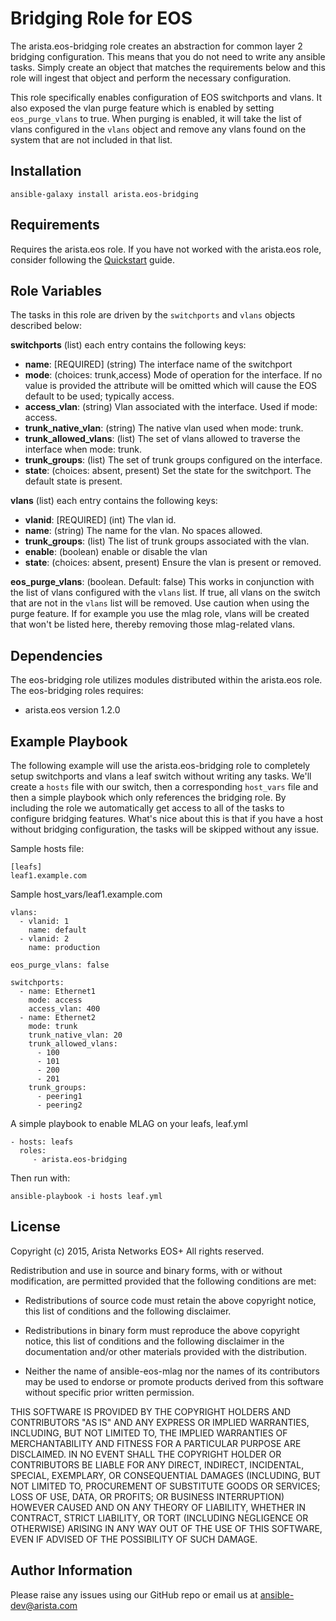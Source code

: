 Bridging Role for EOS
=====================

The arista.eos-bridging role creates an abstraction for common layer 2 bridging configuration.
This means that you do not need to write any ansible tasks. Simply create
an object that matches the requirements below and this role will ingest that
object and perform the necessary configuration.

This role specifically enables configuration of EOS switchports and vlans. It
also exposed the vlan purge feature which is enabled by setting ``eos_purge_vlans`` to true.  When purging is enabled, it will take the list of vlans configured in
the ``vlans`` object and remove any vlans found on the system that are not included
in that list.


Installation
------------

```
ansible-galaxy install arista.eos-bridging
```


Requirements
------------

Requires the arista.eos role.  If you have not worked with the arista.eos role,
consider following the [Quickstart][quickstart] guide.

Role Variables
--------------

The tasks in this role are driven by the ``switchports`` and ``vlans`` objects
described below:

**switchports** (list) each entry contains the following keys:
- **name**: [REQUIRED] (string) The interface name of the switchport
- **mode**: (choices: trunk,access) Mode of operation for the interface.
If no value is provided the attribute will be omitted which will cause
the EOS default to be used; typically access.
- **access_vlan**: (string) Vlan associated with the interface.
Used if mode: access.
- **trunk_native_vlan**: (string) The native vlan used when mode: trunk.
- **trunk_allowed_vlans**: (list) The set of vlans allowed to traverse the
interface when mode: trunk.
- **trunk_groups**: (list) The set of trunk groups configured on the
interface.
- **state**: (choices: absent, present) Set the state for the switchport. The
default state is present.

**vlans** (list) each entry contains the following keys:
- **vlanid**: [REQUIRED] (int) The vlan id.
- **name**: (string) The name for the vlan. No spaces allowed.
- **trunk_groups**: (list) The list of trunk groups associated with the vlan.
- **enable**: (boolean) enable or disable the vlan
- **state**: (choices: absent, present) Ensure the vlan is present or removed.

**eos_purge_vlans**: (boolean. Default: false) This works in conjunction with
    the list of vlans configured with the ``vlans`` list. If true, all vlans
    on the switch that are not in the ``vlans`` list will be removed. Use caution
    when using the purge feature. If for example you use the mlag role, vlans
    will be created that won't be listed here, thereby removing those mlag-related
    vlans.

Dependencies
------------

The eos-bridging role utilizes modules distributed within the arista.eos role.
The eos-bridging roles requires:

- arista.eos version 1.2.0

Example Playbook
----------------

The following example will use the arista.eos-bridging role to completely setup
switchports and vlans a leaf switch without writing any tasks. We'll create a
``hosts`` file with our switch, then a corresponding ``host_vars`` file and
then a simple playbook which only references the bridging role. By including
the role we automatically get access to all of the tasks to configure bridging
features. What's nice about this is that if you have a host without bridging
configuration, the tasks will be skipped without any issue.


Sample hosts file:

    [leafs]
    leaf1.example.com

Sample host_vars/leaf1.example.com

    vlans:
      - vlanid: 1
        name: default
      - vlanid: 2
        name: production

    eos_purge_vlans: false

    switchports:
      - name: Ethernet1
        mode: access
        access_vlan: 400
      - name: Ethernet2
        mode: trunk
        trunk_native_vlan: 20
        trunk_allowed_vlans:
          - 100
          - 101
          - 200
          - 201
        trunk_groups:
          - peering1
          - peering2

A simple playbook to enable MLAG on your leafs, leaf.yml

    - hosts: leafs
      roles:
         - arista.eos-bridging

Then run with:

    ansible-playbook -i hosts leaf.yml

License
-------

Copyright (c) 2015, Arista Networks EOS+
All rights reserved.

Redistribution and use in source and binary forms, with or without
modification, are permitted provided that the following conditions are met:

* Redistributions of source code must retain the above copyright notice, this
  list of conditions and the following disclaimer.

* Redistributions in binary form must reproduce the above copyright notice,
  this list of conditions and the following disclaimer in the documentation
  and/or other materials provided with the distribution.

* Neither the name of ansible-eos-mlag nor the names of its
  contributors may be used to endorse or promote products derived from
  this software without specific prior written permission.

THIS SOFTWARE IS PROVIDED BY THE COPYRIGHT HOLDERS AND CONTRIBUTORS "AS IS"
AND ANY EXPRESS OR IMPLIED WARRANTIES, INCLUDING, BUT NOT LIMITED TO, THE
IMPLIED WARRANTIES OF MERCHANTABILITY AND FITNESS FOR A PARTICULAR PURPOSE ARE
DISCLAIMED. IN NO EVENT SHALL THE COPYRIGHT HOLDER OR CONTRIBUTORS BE LIABLE
FOR ANY DIRECT, INDIRECT, INCIDENTAL, SPECIAL, EXEMPLARY, OR CONSEQUENTIAL
DAMAGES (INCLUDING, BUT NOT LIMITED TO, PROCUREMENT OF SUBSTITUTE GOODS OR
SERVICES; LOSS OF USE, DATA, OR PROFITS; OR BUSINESS INTERRUPTION) HOWEVER
CAUSED AND ON ANY THEORY OF LIABILITY, WHETHER IN CONTRACT, STRICT LIABILITY,
OR TORT (INCLUDING NEGLIGENCE OR OTHERWISE) ARISING IN ANY WAY OUT OF THE USE
OF THIS SOFTWARE, EVEN IF ADVISED OF THE POSSIBILITY OF SUCH DAMAGE.

Author Information
------------------

Please raise any issues using our GitHub repo or email us at ansible-dev@arista.com

[quickstart]: http://ansible-eos.readthedocs.org/en/latest/quickstart.html
